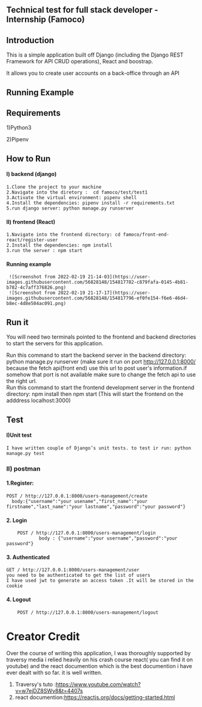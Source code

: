 
## Technical test for full stack developer -  Internship (Famoco)
## Introduction
This is a simple  application built off Django (including the Django REST Framework for API CRUD operations),  React and boostrap.

 It allows you to create user accounts on a back-office through an API
## Running Example

## Requirements
1)Python3

2)Pipenv

## How to Run
#### I) backend (django)
    1.Clone the project to your machine
    2.Navigate into the diretory :  cd famoco/test/test1
    3.Activate the virtual environment: pipenv shell
    4.Install the dependencies: pipenv install -r requirements.txt 
    5.run django server: python manage.py runserver
  
#### II) frontend (React)
    1.Navigate into the frontend directory: cd famoco/front-end-react/register-user
    2.Install the dependencies: npm install
    3.run the server : npm start
  #### Running example
     ![Screenshot from 2022-02-19 21-14-03](https://user-images.githubusercontent.com/56828148/154817782-c879fafa-0145-4b81-b782-4c7aff376826.png)
     ![Screenshot from 2022-02-19 21-17-17](https://user-images.githubusercontent.com/56828148/154817796-ef0fe154-f6e6-46d4-b8ec-4d8e504ac091.png)

## Run it
You will need two terminals pointed to the frontend and backend directories to start the servers for this application.

Run this command to start the backend server in the backend directory: python manage.py runserver (make sure it run on port http://127.0.0.1:8000/ because the fetch api(front end) use this url to post user's information.if somehow that port is not available make sure to change the fetch api to use the right url.  
Run this command to start the frontend development server in the frontend directory: npm install then npm start (This will start the frontend on the adddress localhost:3000)
## Test
#### I)Unit test
    I have written couple of Django’s unit tests. to test ir run: python manage.py test 
### II) postman
     
#### 1.Register: 
    POST / http://127.0.0.1:8000/users-management/create
      body:{"username":"your usename","first_name":"your firstname","last_name":"your lastname","password":"your password"}
#### 2. Login
        POST / http://127.0.0.1:8000/users-management/login
                body : {"username":"your username","password":"your password"}
  
#### 3. Authenticated
    GET / http://127.0.0.1:8000/users-management/user
    you need to be authenticated to get the list of users
    I have used jwt to generate an access token .It will be stored in the cookie
#### 4. Logout 
        POST / http://127.0.0.1:8000/users-management/logout
  
# Creator Credit


Over the course of writing this application, I was thoroughly supported by traversy media i relied heavily on his crash course react( you can find it on youtube) and the react documention which is the best documention i have ever dealt with so far. it is well written.

1. Traversy's tuto :https://www.youtube.com/watch?v=w7ejDZ8SWv8&t=4407s
2. react documention:https://reactjs.org/docs/getting-started.html


